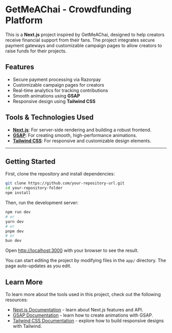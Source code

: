 
# GetMeAChai - Crowdfunding Platform

This is a **Next.js** project inspired by GetMeAChai, designed to help creators receive financial support from their fans. The project integrates secure payment gateways and customizable campaign pages to allow creators to raise funds for their projects.

## Features
- Secure payment processing via Razorpay
- Customizable campaign pages for creators
- Real-time analytics for tracking contributions
- Smooth animations using **GSAP**
- Responsive design using **Tailwind CSS**

## Tools & Technologies Used
- **[Next.js](https://nextjs.org/)**: For server-side rendering and building a robust frontend.
- **[GSAP](https://greensock.com/gsap/)**: For creating smooth, high-performance animations.
- **[Tailwind CSS](https://tailwindcss.com/)**: For responsive and customizable design elements.

---

## Getting Started

First, clone the repository and install dependencies:

```bash
git clone https://github.com/your-repository-url.git
cd your-repository-folder
npm install
```

Then, run the development server:

```bash
npm run dev
# or
yarn dev
# or
pnpm dev
# or
bun dev
```

Open [http://localhost:3000](http://localhost:3000) with your browser to see the result.

You can start editing the project by modifying files in the `app/` directory. The page auto-updates as you edit.


## Learn More

To learn more about the tools used in this project, check out the following resources:

- [Next.js Documentation](https://nextjs.org/docs) - learn about Next.js features and API.
- [GSAP Documentation](https://greensock.com/docs/) - learn how to create animations with GSAP.
- [Tailwind CSS Documentation](https://tailwindcss.com/docs) - explore how to build responsive designs with Tailwind.
